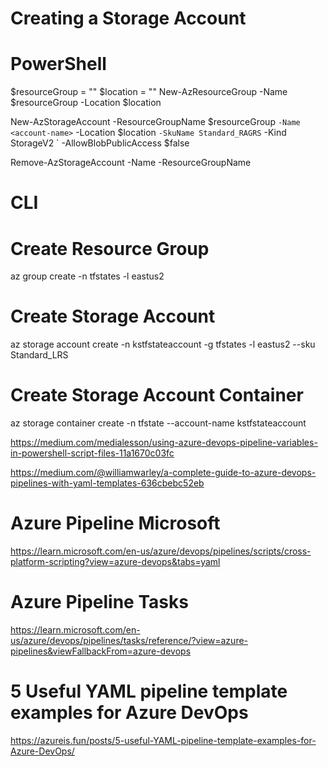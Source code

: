 # Creating a Storage Account

# PowerShell

$resourceGroup = "<resource-group>"
$location = "<location>"
New-AzResourceGroup -Name $resourceGroup -Location $location



New-AzStorageAccount -ResourceGroupName $resourceGroup `
  -Name <account-name> `
  -Location $location `
  -SkuName Standard_RAGRS `
  -Kind StorageV2 `
  -AllowBlobPublicAccess $false

Remove-AzStorageAccount -Name <storage-account> -ResourceGroupName <resource-group>

# CLI

# Create Resource Group
az group create -n tfstates -l eastus2

# Create Storage Account
az storage account create -n kstfstateaccount -g tfstates -l eastus2 --sku Standard_LRS

# Create Storage Account Container
az storage container create -n tfstate --account-name kstfstateaccount

https://medium.com/medialesson/using-azure-devops-pipeline-variables-in-powershell-script-files-11a1670c03fc


https://medium.com/@williamwarley/a-complete-guide-to-azure-devops-pipelines-with-yaml-templates-636cbebc52eb


# Azure Pipeline Microsoft
https://learn.microsoft.com/en-us/azure/devops/pipelines/scripts/cross-platform-scripting?view=azure-devops&tabs=yaml

# Azure Pipeline Tasks
https://learn.microsoft.com/en-us/azure/devops/pipelines/tasks/reference/?view=azure-pipelines&viewFallbackFrom=azure-devops


# 5 Useful YAML pipeline template examples for Azure DevOps
https://azureis.fun/posts/5-useful-YAML-pipeline-template-examples-for-Azure-DevOps/

